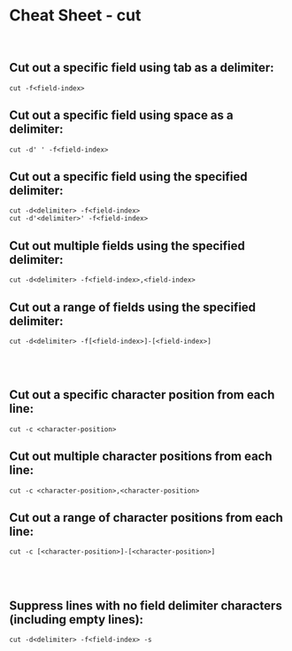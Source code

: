 # Cheat Sheet - cut

<br>

## Cut out a specific field using tab as a delimiter:
```shell
cut -f<field-index>
```

## Cut out a specific field using space as a delimiter:
```shell
cut -d' ' -f<field-index>
```

## Cut out a specific field using the specified delimiter:
```shell
cut -d<delimiter> -f<field-index>
cut -d'<delimiter>' -f<field-index>
```


## Cut out multiple fields using the specified delimiter:
```shell
cut -d<delimiter> -f<field-index>,<field-index>
```

## Cut out a range of fields using the specified delimiter:
```shell
cut -d<delimiter> -f[<field-index>]-[<field-index>]
```

<br><br>

## Cut out a specific character position from each line:
```shell
cut -c <character-position>
```

## Cut out multiple character positions from each line:
```shell
cut -c <character-position>,<character-position>
```

## Cut out a range of character positions from each line:
```shell
cut -c [<character-position>]-[<character-position>]
```

<br><br>

## Suppress lines with no field delimiter characters (including empty lines):
```shell
cut -d<delimiter> -f<field-index> -s
```